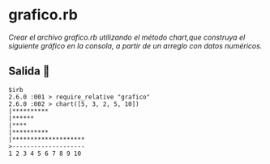 # grafico.rb
_Crear el archivo grafico.rb utilizando el método chart,que construya el siguiente gráfico en la consola, a partir de un arreglo con datos numéricos._

## Salida 🚀

```
$irb
2.6.0 :001 > require_relative "grafico"
2.6.0 :002 > chart([5, 3, 2, 5, 10])
|**********
|******
|****
|**********
|********************
>--------------------
1 2 3 4 5 6 7 8 9 10
```
